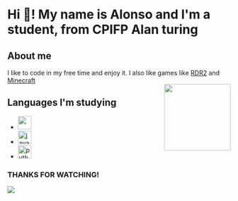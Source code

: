 <h1 align="left">Hi 👋! My name is Alonso and I'm a student, from CPIFP Alan turing</h1>

## About me
<div>
  <div align="left"> I like to code in my free time and enjoy it. I also like games like <a href="https://es.wikipedia.org/wiki/Red_Dead_Redemption_2">RDR2</a> and <a href="https://es.wikipedia.org/wiki/Minecraft"> Minecraft</a> </div>
  <div align="right">
  <img align="right" height="150" src="https://media.tenor.com/WR0F84xVaNcAAAAj/cockroach-jumping.gif"  />
</div>
  

## Languages I'm studying
<ul>
  <li><img src="https://cdn-icons-png.flaticon.com/256/226/226777.png" height="30" /></li>
  <li><img src="https://cdn.jsdelivr.net/gh/devicons/devicon/icons/javascript/javascript-original.svg" height="30" alt="javascript logo"  /></li>
  <li><img src="https://cdn.jsdelivr.net/gh/devicons/devicon/icons/python/python-original.svg" height="30" alt="python logo"  /></li>
</ul>

### THANKS FOR WATCHING!

<div align="left">
  <img src="https://media.tenor.com/yz1hrVPqABEAAAAj/miku-shooting-no-background.gif"/>
</div>
